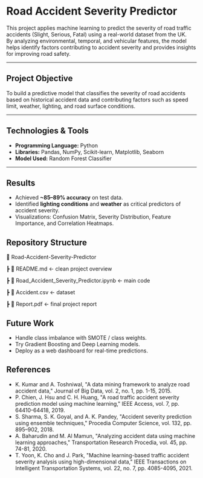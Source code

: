 # Road Accident Severity Predictor

This project applies machine learning to predict the severity of road traffic accidents (Slight, Serious, Fatal) using a real-world dataset from the UK.  
By analyzing environmental, temporal, and vehicular features, the model helps identify factors contributing to accident severity and provides insights for improving road safety.

---

## Project Objective
To build a predictive model that classifies the severity of road accidents based on historical accident data and contributing factors such as speed limit, weather, lighting, and road surface conditions.

---

## Technologies & Tools
- **Programming Language:** Python  
- **Libraries:** Pandas, NumPy, Scikit-learn, Matplotlib, Seaborn  
- **Model Used:** Random Forest Classifier

---

## Results
- Achieved **~85–89% accuracy** on test data.  
- Identified **lighting conditions** and **weather** as critical predictors of accident severity.  
- Visualizations: Confusion Matrix, Severity Distribution, Feature Importance, and Correlation Heatmaps.

## Repository Structure
📂 Road-Accident-Severity-Predictor

 ┣ 📜 README.md        ← clean project overview
 
 ┣ 📜 Road_Accident_Severity_Predictor.ipynb  ← main code
 
 ┣ 📜 Accident.csv      ← dataset 
 
 ┣ 📜 Report.pdf        ← final project report

## Future Work
- Handle class imbalance with SMOTE / class weights.
- Try Gradient Boosting and Deep Learning models.
- Deploy as a web dashboard for real-time predictions.

## References
- K. Kumar and A. Toshniwal, "A data mining framework to analyze road accident data," Journal of Big Data, vol. 2, no. 1, pp. 1-15, 2015.
- P. Chien, J. Hsu and C. H. Huang, "A road traffic accident severity prediction model using machine learning," IEEE Access, vol. 7, pp. 64410-64418, 2019.
- S. Sharma, S. K. Goyal, and A. K. Pandey, "Accident severity prediction using ensemble techniques," Procedia Computer Science, vol. 132, pp. 895–902, 2018.
- A. Baharudin and M. Al Mamun, "Analyzing accident data using machine learning approaches," Transportation Research Procedia, vol. 45, pp. 74-81, 2020.
- T. Yoon, K. Cho and J. Park, "Machine learning-based traffic accident severity analysis using high-dimensional data," IEEE Transactions on Intelligent Transportation Systems, vol. 22, no. 7, pp. 4085-4095, 2021.
